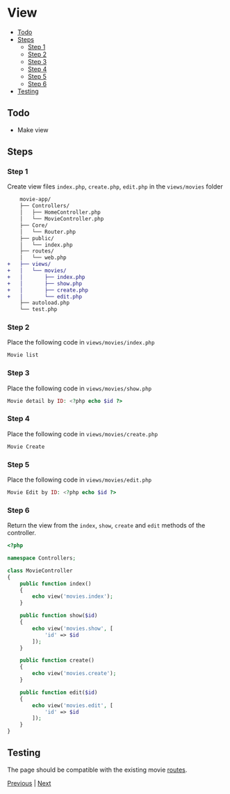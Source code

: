 # View  <!-- omit from toc -->

- [Todo](#todo)
- [Steps](#steps)
  - [Step 1](#step-1)
  - [Step 2](#step-2)
  - [Step 3](#step-3)
  - [Step 4](#step-4)
  - [Step 5](#step-5)
  - [Step 6](#step-6)
- [Testing](#testing)

## Todo

- Make view

## Steps

### Step 1

Create view files `index.php`, `create.php`, `edit.php` in the `views/movies` folder

```diff
    movie-app/
    ├── Controllers/
    │   ├── HomeController.php
    │   └── MovieController.php
    ├── Core/
    │   └── Router.php
    ├── public/
    │   └── index.php
    ├── routes/
    │   └── web.php
+   ├── views/
+   │   └── movies/
+   │       ├── index.php
+   │       ├── show.php
+   │       ├── create.php
+   │       └── edit.php
    ├── autoload.php
    └── test.php
```

### Step 2

Place the following code in `views/movies/index.php`

```html
Movie list
```

### Step 3

Place the following code in `views/movies/show.php`

```php
Movie detail by ID: <?php echo $id ?>
```

### Step 4

Place the following code in `views/movies/create.php`

```php
Movie Create
```

### Step 5

Place the following code in `views/movies/edit.php`

```php
Movie Edit by ID: <?php echo $id ?>
```

### Step 6

Return the view from the `index`, `show`, `create` and `edit` methods of the controller.

```php
<?php

namespace Controllers;

class MovieController
{
    public function index()
    {
        echo view('movies.index');
    }

    public function show($id)
    {
        echo view('movies.show', [
            'id' => $id
        ]);
    }

    public function create()
    {
        echo view('movies.create');
    }

    public function edit($id)
    {
        echo view('movies.edit', [
            'id' => $id
        ]);
    }
}
```

## Testing

The page should be compatible with the existing movie [routes](./routing.md#testing).

[Previous](./helper.md) | [Next](./database.md)